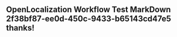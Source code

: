 <properties
ms.topic="hero-topic"
ms.test1="hero-topic"
ms.test2="test"/>


## OpenLocalization Workflow Test MarkDown 2f38bf87-ee0d-450c-9433-b65143cd47e5 thanks!



<!--HONumber=Sep16_HO1-->


